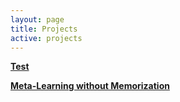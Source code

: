```yaml
---
layout: page
title: Projects
active: projects
---
```

[**Test**](/_posts/2018-06-02-test.md)

[**Meta-Learning without Memorization**](/_posts/2020-04-10-Meta-learning-without-Memorization.md)
